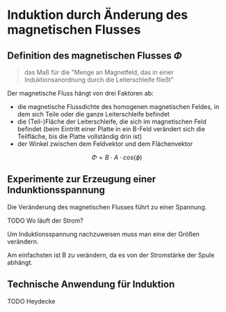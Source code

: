 # Induktion durch Änderung des magnetischen Flusses

## Definition des magnetischen Flusses $\Phi$

> das Maß für die "Menge an Magnetfeld, das in einer Induktionsanordnung durch die Leiterschleife fließt"

Der magnetische Fluss hängt von drei Faktoren ab:

- die magnetische Flussdichte des homogenen magnetischen Feldes, in dem sich Teile oder die ganze Leiterschleife befindet
- die (Teil-)Fläche der Leiterschleife, die sich im magnetischen Feld befindet (beim Eintritt einer Platte in ein B-Feld verändert sich die Teilfläche, bis die Platte vollständig drin ist)
- der Winkel zwischen dem Feldvektor und dem Flächenvektor

$$\Phi = B \cdot A \cdot cos(\phi)$$

## Experimente zur Erzeugung einer Indunktionsspannung

Die Veränderung des magnetischen Flusses führt zu einer Spannung.

TODO Wo läuft der Strom?

Um Induktionsspannung nachzuweisen muss man eine der Größen verändern.

Am einfachsten ist B zu verändern, da es von der Stromstärke der Spule abhängt.

## Technische Anwendung für Induktion

TODO Heydecke

